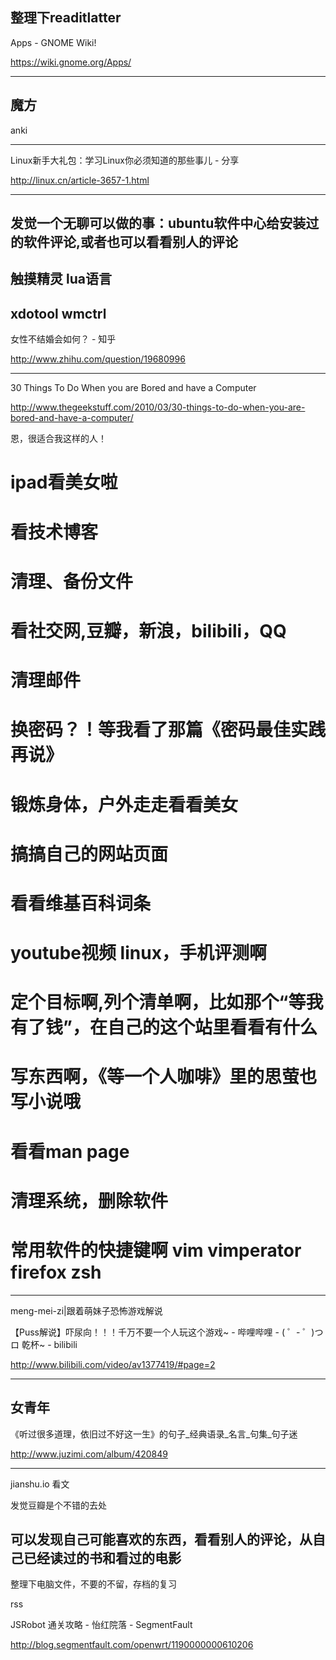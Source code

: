 整理下readitlatter
------

Apps - GNOME Wiki!

https://wiki.gnome.org/Apps/


------
魔方
------
anki 

------
Linux新手大礼包：学习Linux你必须知道的那些事儿 - 分享

http://linux.cn/article-3657-1.html


------
发觉一个无聊可以做的事：ubuntu软件中心给安装过的软件评论,或者也可以看看别人的评论
------
触摸精灵 lua语言
------
xdotool wmctrl
------
女性不结婚会如何？ - 知乎

http://www.zhihu.com/question/19680996


------
30 Things To Do When you are Bored and have a Computer

http://www.thegeekstuff.com/2010/03/30-things-to-do-when-you-are-bored-and-have-a-computer/

恩，很适合我这样的人！
# ipad看美女啦
# 看技术博客
# 清理、备份文件
# 看社交网,豆瓣，新浪，bilibili，QQ
# 清理邮件
# 换密码？！等我看了那篇《密码最佳实践再说》
# 锻炼身体，户外走走看看美女
# 搞搞自己的网站页面
# 看看维基百科词条
# youtube视频 linux，手机评测啊
# 定个目标啊,列个清单啊，比如那个“等我有了钱”，在自己的这个站里看看有什么
# 写东西啊，《等一个人咖啡》里的思萤也写小说哦
# 看看man page
# 清理系统，删除软件
# 常用软件的快捷键啊 vim vimperator firefox zsh

------

meng-mei-zi|跟着萌妹子恐怖游戏解说

【Puss解说】吓尿向！！！千万不要一个人玩这个游戏~ - 哔哩哔哩 - ( ゜- ゜)つロ 乾杯~ - bilibili

http://www.bilibili.com/video/av1377419/#page=2


------
女青年
------
《听过很多道理，依旧过不好这一生》的句子_经典语录_名言_句集_句子迷

http://www.juzimi.com/album/420849




------
jianshu.io 看文

发觉豆瓣是个不错的去处

可以发现自己可能喜欢的东西，看看别人的评论，从自己已经读过的书和看过的电影
------
整理下电脑文件，不要的不留，存档的复习

rss

JSRobot 通关攻略 - 怡红院落 - SegmentFault

http://blog.segmentfault.com/openwrt/1190000000610206

